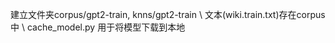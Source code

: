 建立文件夹corpus/gpt2-train, knns/gpt2-train \\
文本(wiki.train.txt)存在corpus中 \\
cache_model.py 用于将模型下载到本地
